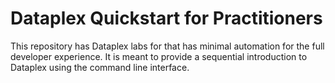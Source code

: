 # Dataplex Quickstart for Practitioners

This repository has Dataplex labs for that has minimal automation for the full developer experience. It is meant to provide a sequential introduction to Dataplex using the command line interface.



